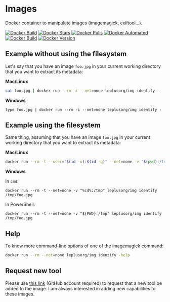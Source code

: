 # Images

Docker container to manipulate images (imagemagick, exiftool...).

[![Docker Build](https://github.com/leplusorg/docker-img/workflows/Docker/badge.svg)](https://github.com/leplusorg/docker-img/actions?query=workflow:"Docker")
[![Docker Stars](https://img.shields.io/docker/stars/leplusorg/img)](https://hub.docker.com/r/leplusorg/img)
[![Docker Pulls](https://img.shields.io/docker/pulls/leplusorg/img)](https://hub.docker.com/r/leplusorg/img)
[![Docker Automated](https://img.shields.io/docker/cloud/automated/leplusorg/img)](https://hub.docker.com/r/leplusorg/img)
[![Docker Build](https://img.shields.io/docker/cloud/build/leplusorg/img)](https://hub.docker.com/r/leplusorg/img)
[![Docker Version](https://img.shields.io/docker/v/leplusorg/img?sort=semver)](https://hub.docker.com/r/leplusorg/img)

## Example without using the filesystem

Let's say that you have an image `foo.jpg` in your current working directory that you want to extract its metadata:

**Mac/Linux**

```bash
cat foo.jpg | docker run --rm -i --net=none leplusorg/img identify -
```

**Windows**

```batch
type foo.jpg | docker run --rm -i --net=none leplusorg/img identify -
```

## Example using the filesystem

Same thing, assuming that you have an image `foo.jpg` in your current working directory that you want to extract its metadata:

**Mac/Linux**

```bash
docker run --rm -t --user="$(id -u):$(id -g)" --net=none -v "$(pwd):/tmp" leplusorg/img identify /tmp/foo.jpg
```

**Windows**

In `cmd`:

```batch
docker run --rm -t --net=none -v "%cd%:/tmp" leplusorg/img identify /tmp/foo.jpg
```

In PowerShell:

```pwsh
docker run --rm -t --net=none -v "${PWD}:/tmp" leplusorg/img identify /tmp/foo.jpg
```

## Help

To know more command-line options of one of the imagemagick command:

```bash
docker run --rm --net=none leplusorg/img identify -help
```

## Request new tool

Please use [this link](https://github.com/leplusorg/docker-img/issues/new?assignees=leplusorg&labels=enhancement&template=feature_request.md&title=%5BFEAT%5D) (GitHub account required) to request that a new tool be added to the image. I am always interested in adding new capabilities to these images.
